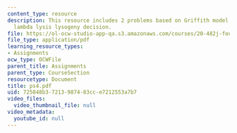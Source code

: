 ```yaml
---
content_type: resource
description: This resource includes 2 problems based on Griffith model, and bacteriophage
  lambda lysis lysogeny decision.
file: https://ol-ocw-studio-app-qa.s3.amazonaws.com/courses/20-482j-foundations-of-algorithms-and-computational-techniques-in-systems-biology-spring-2006/725848b37213987483cce7212553a7b7_ps4.pdf
file_type: application/pdf
learning_resource_types:
- Assignments
ocw_type: OCWFile
parent_title: Assignments
parent_type: CourseSection
resourcetype: Document
title: ps4.pdf
uid: 725848b3-7213-9874-83cc-e7212553a7b7
video_files:
  video_thumbnail_file: null
video_metadata:
  youtube_id: null
---
```


